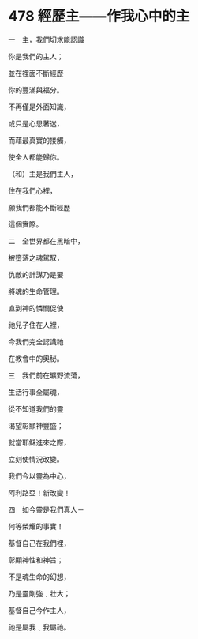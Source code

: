 # 478 經歷主——作我心中的主

一　主，我們切求能認識

你是我們的主人；

並在裡面不斷經歷

你的豐滿與福分。

不再僅是外面知識，

或只是心思著迷，

而藉最真實的接觸，

使全人都能歸你。

（和）主是我們主人，

住在我們心裡，

願我們都能不斷經歷

這個實際。

二　全世界都在黑暗中，

被墮落之魂駕馭，

仇敵的計謀乃是要

將魂的生命管理。

直到神的憐憫促使

祂兒子住在人裡，

今我們完全認識祂

在教會中的奧秘。

三　我們前在曠野流蕩，

生活行事全屬魂，

從不知道我們的靈

渴望彰顯神豐盛；

就當耶穌進來之際，

立刻使情況改變。

我們今以靈為中心，

阿利路亞！新改變！

四　如今靈是我們真人－

何等榮耀的事實！

基督自己在我們裡，

彰顯神性和神旨；

不是魂生命的幻想，

乃是靈剛強﹑壯大；

基督自己今作主人，

祂是屬我﹑我屬祂。


